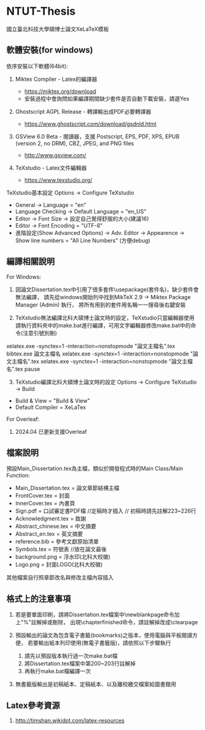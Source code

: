 # NTUT-Thesis
國立臺北科技大學碩博士論文XeLaTeX模板

## 軟體安裝(for windows)
依序安裝以下軟體(64bit):

1. Miktex Compiler - Latex的編譯器
   - https://miktex.org/download
   - 安裝過程中會詢問如果編譯期間缺少套件是否自動下載安裝，請選Yes

2. Ghostscript AGPL Release - 轉譯輸出成PDF必要轉譯器
   - https://www.ghostscript.com/download/gsdnld.html

3. GSView 6.0 Beta - 閱讀器，支援 Postscript, EPS, PDF, XPS, EPUB (version 2, no DRM), CBZ, JPEG, and PNG files
   - http://www.gsview.com/

4. TeXstudio - Latex文件編輯器
   - https://www.texstudio.org/

TeXstudio基本設定 Options -> Configure TeXstudio
 - General -> Language = "en"
 - Language Checking -> Default Language = "en_US" 
 - Editor -> Font Size -> 設定自己覺得舒服的大小(建議16)
 - Editor -> Font Encoding = "UTF-8"
 - 進階設定(Show Advanced Options) -> Adv. Editor -> Appearence -> Show line numbers = "All Line Numbers" (方便debug)

## 編譯相關說明
For Windows:
1. 因論文Dissertation.tex中引用了很多套件\usepackage(套件名)，缺少套件會無法編譯，
請先從windows開始列中找到MikTeX 2.9 -> Miktex Package Manager (Admin) 執行，
將所有用到的套件用名稱一一搜尋後右鍵安裝

2. TeXstudio無法編譯北科大碩博士論文時的設定，TeXstudio只當編輯器使用
   請執行資料夾中的make.bat進行編譯，可用文字編輯器修改make.bat中的命令(注意引號別刪)

xelatex.exe -synctex=1 -interaction=nonstopmode "論文主檔名".tex
bibtex.exe 論文主檔名
xelatex.exe -synctex=1 -interaction=nonstopmode "論文主檔名".tex
xelatex.exe -synctex=1 -interaction=nonstopmode "論文主檔名".tex
pause

3. TeXstudio編譯北科大碩博士論文時的設定 Options -> Configure TeXstudio -> Build 
 - Build & View = "Build & View"
 - Default Compiler = XeLaTex

For Overleaf:
1. 2024.04 已更新支援Overleaf

## 檔案說明

預設Main_Dissertation.tex為主檔，類似於開發程式時的Main Class/Main Function:

- Main_Dissertation.tex = 論文章節結構主檔
- FrontCover.tex = 封面
- InnerCover.tex = 內書頁
- Sign.pdf = 口試審定書PDF檔 //定稿時才插入 // 初稿時請先註解223~226行
- Acknowledgment.tex = 致謝
- Abstract_chinese.tex = 中文摘要 
- Abstract_en.tex = 英文摘要 
- reference.bib = 參考文獻原始清單
- Symbols.tex = 符號表 //放在論文最後
- background.png = 浮水印(北科大校徽)
- Logo.png = 封面LOGO(北科大校徽)

其他檔案自行照章節改名與修改主檔內容插入

## 格式上的注意事項

1. 若是要單面印刷，請將Dissertation.tex檔案中\newblankpage命令加上"%"註解掉或刪除，
出現\chapterfinished命令，請註解掉改成\clearpage

2. 預設輸出的論文為包含電子書籤(bookmarks)之版本，使用電腦與平板閱讀方便，
   若要輸出紙本列印使用(無電子書籤版)，請依照以下步驟執行
   1.	請先以預設版本執行過一次make.bat檔
   2.	將Dissertation.tex檔案中第200~203行註解掉
   3.	再執行make.bat檔編譯一次

4. 無書籤版輸出是初稿紙本、定稿紙本、以及離校繳交檔案給圖書館用

## Latex參考資源
1. http://timshan.wikidot.com/latex-resources
